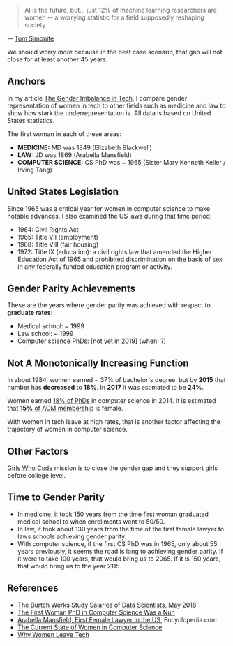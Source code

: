 
>AI is the future, but... just 12% of machine learning researchers are women -- a worrying statistic for a field supposedly reshaping society.  

-- [Tom Simonite](https://www.wired.com/story/artificial-intelligence-researchers-gender-imbalance/)

We should worry *more* because in the best case scenario, that gap will not close for at least another 45 years. 


## Anchors
In my article [The Gender Imbalance in Tech](https://reshamas.github.io/the-gender-imbalance-in-tech/), I compare gender representation of women in tech to other fields such as medicine and law to show how stark the underrepresentation is. All data is based on United States statistics.  

The first woman in each of these areas:   
- **MEDICINE:** MD was 1849 (Elizabeth Blackwell)
- **LAW:** JD was 1869 (Arabella Mansfield)
- **COMPUTER SCIENCE:** CS PhD was ~ 1965 (Sister Mary Kenneth Keller / Irving Tang)

## United States Legislation
Since 1965 was a critical year for women in computer science to make notable advances, I also examined the US laws during that time period:  
- 1964: Civil Rights Act
- 1965: Title VII (employment)
- 1968: Title VIII (fair housing)
- 1972: Title IX (education): a civil rights law that amended the Higher Education Act of 1965 and prohibited discrimination on the basis of sex in any federally funded education program or activity.

## Gender Parity Achievements
These are the years where gender parity was achieved with respect to **graduate rates:**  
- Medical school:  ~ 1999
- Law school:  ~ 1999
- Computer science PhDs:  [not yet in 2019]  (when:  ?)


## Not A Monotonically Increasing Function
In about 1984, women earned ~ 37% of bachelor's degree, but by **2015** that number has **decreased** to **18%**.  In **2017** it was estimated to be **24%**.  

Women earned [18% of PhDs](https://cra.org/wp-content/uploads/2015/06/2014-Taulbee-Survey.pdf) in computer science in 2014.  It is estimated that [**15%** of ACM membership](https://reshamas.github.io/the-gender-imbalance-in-tech/) is female.  

With women in tech leave at high rates, that is another factor affecting the trajectory of women in computer science.  

## Other Factors
[Girls Who Code](https://girlswhocode.com/about-us/) mission is to close the gender gap and they support girls before college level.  

## Time to Gender Parity
- In medicine, it took 150 years from the time first woman graduated medical school to when enrollments went to 50/50.
- In law, it took about 130 years from the time of the first female lawyer to laws schools achieving gender parity.
- With computer science, if the first CS PhD was in 1965, only about 55 years previously, it seems the road is long to achieving gender parity.  If it were to take 100 years, that would bring us to 2065.  If it is 150 years, that would bring us to the year 2115.


## References

- [The Burtch Works Study
Salaries of Data Scientists](https://www.burtchworks.com/wp-content/uploads/2018/05/Burtch-Works-Study-DS-2018-Webinar-Slide-Deck.pdf), May 2018
- [The First Woman PhD in Computer Science Was a Nun](http://mentalfloss.com/article/53178/first-woman-earn-phd-computer-science-was-nun)
- [Arabella Mansfield, First Female Lawyer in the US](https://www.encyclopedia.com/law/encyclopedias-almanacs-transcripts-and-maps/mansfield-arabella), Encyclopedia.com
- [The Current State of Women in Computer Science](https://www.computerscience.org/resources/women-in-computer-science/)
- [Why Women Leave Tech](https://www.cio.com/article/3321897/why-women-leave-tech.html)



